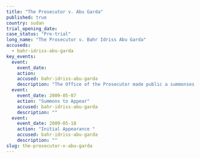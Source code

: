 ```yaml
---
title: "The Prosecutor v. Abu Garda"
published: true
country: sudan
trial_opening_date:
case_status: "Pre-trial"
long_name: "The Prosecutor v. Bahr Idriss Abu Garda"
accuseds:
  - bahr-idriss-abu-garda
key_events:
  event:
    event_date:
    action:
    accused: bahr-idriss-abu-garda
    description: "The Office of the Prosecutor made public a summonses to appear for Abu Garda on May 17, 2009. His confirmation hearing was October 19-29, 2009, the charges against him were not confirmed."
  event:
    event_date: 2009-05-07
    action: "Summons to Appear"
    accused: bahr-idriss-abu-garda
    description: ""
  event:
    event_date: 2009-05-18
    action: "Initial Appearance "
    accused: bahr-idriss-abu-garda
    description: ""
slug: the-prosecutor-v-abu-garda
---
```

